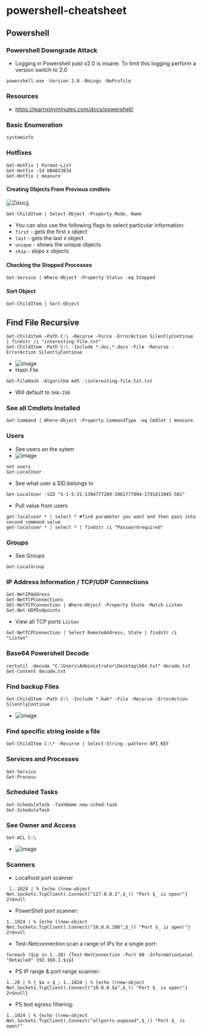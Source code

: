 # powershell-cheatsheet

## Powershell

### Powershell Downgrade Attack

* Logging in Powershell past v2.0 is insane.  To limit this logging perform a version switch to 2.0

```
powershell.exe -Version 2.0 -NoLogo -NoProfile
```

### Resources

* https://learnxinyminutes.com/docs/powershell/

### Basic Enumeration

```
systeminfo
```

### Hotfixes

```
Get-HotFix | Format-List
Get-Hotfix -Id KB4023834
Get-Hotfix | measure
```

#### Creating Objects From Previous cmdlets

![Zdxicjj](https://user-images.githubusercontent.com/75596877/150692716-9d937291-9a6b-4e29-84b0-6a812eb31460.png)

```
Get-ChildItem | Select-Object -Property Mode, Name
```

* You can also use the following flags to select particular information:
* `first` - gets the first x object
* `last` - gets the last x object
* `unique` - shows the unique objects
* `skip` - skips x objects

#### Checking the Stopped Processes

```
Get-Service | Where-Object -Property Status -eq Stopped
```

#### Sort Object

```
Get-ChildItem | Sort-Object
```

## Find File Recursive

```
Get-Childitem –Path C:\ -Recurse -Force -ErrorAction SilentlyContinue | findstr /i "interesting-file.txt"
Get-ChildItem -Path C:\ -Include *.doc,*.docx -File -Recurse -ErrorAction SilentlyContinue
```

* ![image](https://user-images.githubusercontent.com/75596877/150693932-501b2d5c-3695-4a41-8662-27b121d7f5ac.png)
* Hash File

```
Get-FileHash -Algorithm md5 .\interesting-file.txt.txt
```

* Will default to `SHA-256`

### See all Cmdlets Installed

```
Get-Command | Where-Object -Property CommandType -eq Cmdlet | measure
```

### Users

* See users on the sytem
* ![image](https://user-images.githubusercontent.com/75596877/150695096-edaaf297-0394-4213-a415-7d46cedecee2.png)

```
net users
Get-LocalUser
```

* See what user a SID belongs to

```
Get-LocalUser -SID "S-1-5-21-1394777289-3961777894-1791813945-501"
```

* Pull value from users

```
get-localuser * | select * #find parameter you want and then pass into second command value
get-localuser * | select * | findstr /i "Passwordrequired"
```

### Groups

* See Groups

```
Get-LocalGroup
```

### IP Address Information / TCP/UDP Connections

```
Get-NetIPAddress
Get-NetTCPConnections
GEt-NetTCPConnection | Where-Object -Property State -Match Listen
Get-Net-UDPEndpoints
```

* View all TCP ports `Listen`

```
Get-NetTCPConnection | Select RemoteAddress, State | findstr /i "Listen"
```

### Base64 Powershell Decode

```
certutil -decode "C:\Users\Administrator\Desktop\b64.txt" decode.txt
Get-Content decode.txt
```

### Find backup Files

```
Get-ChildItem -Path C:\ -Include *.bak* -File -Recurse -ErrorAction SilentlyContinue
```

* ![image](https://user-images.githubusercontent.com/75596877/150698655-206da003-197d-4899-8983-b59e2981f226.png)

### Find specific string inside a file

```
Get-ChildItem C:\* -Recurse | Select-String -pattern API_KEY
```

### Services and Processes

```
Get-Service
Get-Process
```

### Scheduled Tasks

```
Get-ScheduleTask -TaskName new-sched-task
Get-ScheduleTask
```

### See Owner and Access

```
Get-ACL C:\
```

* ![image](https://user-images.githubusercontent.com/75596877/150699211-9e56bd19-9287-452f-a5ab-c1dc71dabb7b.png)

### Scanners

* Localhost port scanner

```
 1..1024 | % {echo ((new-object Net.Sockets.TcpClient).Connect("127.0.0.1",$_)) "Port $_ is open!"} 2>$null
```

* PowerShell port scanner:

```
1..1024 | % {echo ((new-object Net.Sockets.TcpClient).Connect("10.0.0.100",$_)) "Port $_ is open!"} 2>$null
```

* Test-Netconnection scan a range of IPs for a single port:

```
foreach ($ip in 1..20) {Test-NetConnection -Port 80 -InformationLevel "Detailed" 192.168.1.$ip}
```

* PS IP range & port range scanner:

```
1..20 | % { $a = $_; 1..1024 | % {echo ((new-object Net.Sockets.TcpClient).Connect("10.0.0.$a",$_)) "Port $_ is open!"} 2>$null}
```

* PS test egress filtering:

```
1..1024 | % {echo ((new-object Net.Sockets.TcpClient).Connect("allports.exposed",$_)) "Port $_ is open!"
```
